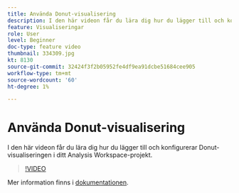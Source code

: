 ```yaml
---
title: Använda Donut-visualisering
description: I den här videon får du lära dig hur du lägger till och konfigurerar Donut-visualiseringen i ditt Analysis Workspace-projekt.
feature: Visualiseringar
role: User
level: Beginner
doc-type: feature video
thumbnail: 334309.jpg
kt: 8130
source-git-commit: 32424f3f2b05952fe4df9ea91dcbe51684cee905
workflow-type: tm+mt
source-wordcount: '60'
ht-degree: 1%

---
```



# Använda Donut-visualisering

I den här videon får du lära dig hur du lägger till och konfigurerar Donut-visualiseringen i ditt Analysis Workspace-projekt.

>[!VIDEO](https://video.tv.adobe.com/v/334309/?quality=12&learn=on)

Mer information finns i [dokumentationen](https://experienceleague.adobe.com/docs/analytics/analyze/analysis-workspace/visualizations/donut.html?lang=en).
